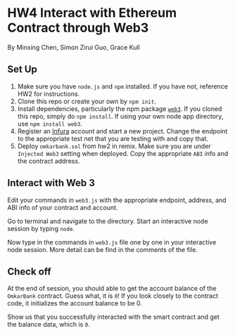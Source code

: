 # HW4 Interact with Ethereum Contract through Web3
By Minxing Chen, Simon Zirui Guo, Grace Kull

## Set Up
1. Make sure you have `node.js` and `npm` installed. If you have not, reference HW2 for instructions.
2. Clone this repo or create your own by `npm init`.
3. Install dependencies, particularly the npm package [`web3`](https://www.npmjs.com/package/web3). If you cloned this repo, simply do `npm install`. If using your own node app directory, use `npm install web3`.
4. Register an [Infura](https://infura.io/ ) account and start a new project. Change the endpoint to the appropriate test net that you are testing with and copy that.
5. Deploy `omkarbank.sol` from hw2 in remix. Make sure you are under `Injected Web3` setting when deployed. Copy the appropriate `ABI` info and the contract address.
   
## Interact with Web 3
Edit your commands in `web3.js` with the appropriate endpoint, address, and ABI info of your contract and account.

Go to terminal and navigate to the directory. Start an interactive node session by typing `node`.

Now type in the commands in `web3.js` file one by one in your interactive node session. 
More detail can be find in the comments of the file.

## Check off
At the end of session, you should able to get the account balance of the `OmkarBank` contract. Guess what, it is `0`! 
If you look closely to the contract code, it initializes the account balance to be 0.

Show us that you successfully interacted with the smart contract and get the balance data, which is `0`.
